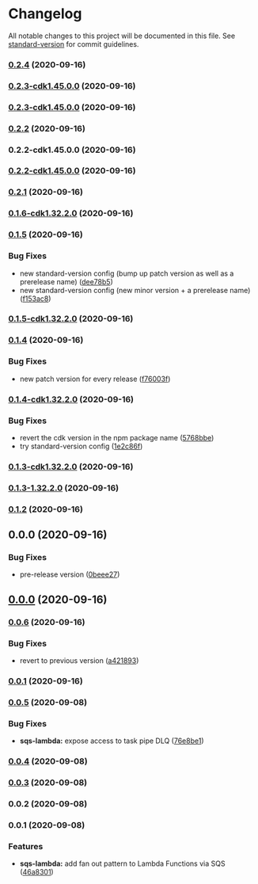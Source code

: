 # Changelog

All notable changes to this project will be documented in this file. See [standard-version](https://github.com/conventional-changelog/standard-version) for commit guidelines.

### [0.2.4](https://github.com/flyingImer/cdk-distributed-computing/compare/v0.2.2-cdk1.45.0.0...v0.2.4) (2020-09-16)

### [0.2.3-cdk1.45.0.0](https://github.com/flyingImer/cdk-distributed-computing/compare/v0.2.2-cdk1.45.0.0...v0.2.3-cdk1.45.0.0) (2020-09-16)

### [0.2.3-cdk1.45.0.0](https://github.com/flyingImer/cdk-distributed-computing/compare/v0.2.2-cdk1.45.0.0...v0.2.3-cdk1.45.0.0) (2020-09-16)

### [0.2.2](https://github.com/flyingImer/cdk-distributed-computing/compare/v0.2.2-cdk1.45.0.0...v0.2.2) (2020-09-16)

### 0.2.2-cdk1.45.0.0 (2020-09-16)

### [0.2.2-cdk1.45.0.0](https://github.com/flyingImer/cdk-distributed-computing/compare/v0.2.1...v0.2.2-cdk1.45.0.0) (2020-09-16)

### [0.2.1](https://github.com/flyingImer/cdk-distributed-computing/compare/v0.1.6-cdk1.32.2.0...v0.2.1) (2020-09-16)

### [0.1.6-cdk1.32.2.0](https://github.com/flyingImer/cdk-distributed-computing/compare/v0.1.5...v0.1.6-cdk1.32.2.0) (2020-09-16)

### [0.1.5](https://github.com/flyingImer/cdk-distributed-computing/compare/v0.1.5-cdk1.32.2.0...v0.1.5) (2020-09-16)


### Bug Fixes

* new standard-version config (bump up patch version as well as a prerelease name) ([dee78b5](https://github.com/flyingImer/cdk-distributed-computing/commit/dee78b5f41fbd4abec6393073b27c84eba1d2e27))
* new standard-version config (new minor version + a prerelease name) ([f153ac8](https://github.com/flyingImer/cdk-distributed-computing/commit/f153ac8f438284c3b468422213ac8fe4be302cd8))

### [0.1.5-cdk1.32.2.0](https://github.com/flyingImer/cdk-distributed-computing/compare/v0.1.4...v0.1.5-cdk1.32.2.0) (2020-09-16)

### [0.1.4](https://github.com/flyingImer/cdk-distributed-computing/compare/v0.1.4-cdk1.32.2.0...v0.1.4) (2020-09-16)


### Bug Fixes

* new patch version for every release ([f76003f](https://github.com/flyingImer/cdk-distributed-computing/commit/f76003f1994eedd6600c7cc42e02f91b99866b80))

### [0.1.4-cdk1.32.2.0](https://github.com/flyingImer/cdk-distributed-computing/compare/v0.1.3-cdk1.32.2.0...v0.1.4-cdk1.32.2.0) (2020-09-16)


### Bug Fixes

* revert the cdk version in the npm package name ([5768bbe](https://github.com/flyingImer/cdk-distributed-computing/commit/5768bbe7b2bc0925959140dc63860023f83e80a1))
* try standard-version config ([1e2c86f](https://github.com/flyingImer/cdk-distributed-computing/commit/1e2c86f0e84bf8465f97a8b4768d880b74b03bdb))

### [0.1.3-cdk1.32.2.0](https://github.com/flyingImer/cdk-distributed-computing/compare/v0.1.3-1.32.2.0...v0.1.3-cdk1.32.2.0) (2020-09-16)

### [0.1.3-1.32.2.0](https://github.com/flyingImer/cdk-distributed-computing/compare/v0.1.2...v0.1.3-1.32.2.0) (2020-09-16)

### [0.1.2](https://github.com/flyingImer/cdk-distributed-computing/compare/v0.0.0...v0.1.2) (2020-09-16)

## 0.0.0 (2020-09-16)


### Bug Fixes

* pre-release version ([0beee27](https://github.com/flyingImer/cdk-distributed-computing/commit/0beee2783201b8c333b10457f188bcb0a16d424d))

## [0.0.0](https://github.com/flyingImer/cdk-distributed-computing/compare/v0.0.6...v0.0.0) (2020-09-16)

### [0.0.6](https://github.com/flyingImer/cdk-distributed-computing/compare/v0.0.5...v0.0.6) (2020-09-16)


### Bug Fixes

* revert to previous version ([a421893](https://github.com/flyingImer/cdk-distributed-computing/commit/a421893bfbeff37798f109e3c0fa2e1fe75a4e30))

### [0.0.1](https://github.com/flyingImer/cdk-distributed-computing/compare/v0.0.5...v0.0.1) (2020-09-16)

### [0.0.5](https://github.com/flyingImer/cdk-distributed-computing/compare/v0.0.4...v0.0.5) (2020-09-08)


### Bug Fixes

* **sqs-lambda:** expose access to task pipe DLQ ([76e8be1](https://github.com/flyingImer/cdk-distributed-computing/commit/76e8be1eeafcf6a7eca22edc234c2bca82e50e13))

### [0.0.4](https://github.com/flyingImer/cdk-distributed-computing/compare/v0.0.3...v0.0.4) (2020-09-08)

### [0.0.3](https://github.com/flyingImer/cdk-distributed-computing/compare/v0.0.2...v0.0.3) (2020-09-08)

### 0.0.2 (2020-09-08)

### 0.0.1 (2020-09-08)


### Features

* **sqs-lambda:** add fan out pattern to Lambda Functions via SQS ([46a8301](https://github.com/flyingImer/cdk-distributed-computing/commit/46a830197dc0cc7abbeb027d40fdcbc370dbe641))
